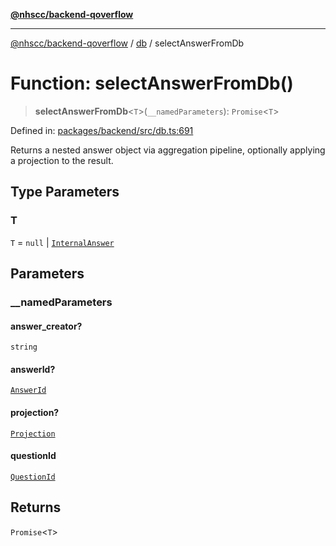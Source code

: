 [**@nhscc/backend-qoverflow**](../../README.md)

***

[@nhscc/backend-qoverflow](../../README.md) / [db](../README.md) / selectAnswerFromDb

# Function: selectAnswerFromDb()

> **selectAnswerFromDb**\<`T`\>(`__namedParameters`): `Promise`\<`T`\>

Defined in: [packages/backend/src/db.ts:691](https://github.com/nhscc/qoverflow.api.hscc.bdpa.org/blob/e58635515aaccbecfff868b37cbae9a64bb762c2/packages/backend/src/db.ts#L691)

Returns a nested answer object via aggregation pipeline, optionally applying
a projection to the result.

## Type Parameters

### T

`T` = `null` \| [`InternalAnswer`](../type-aliases/InternalAnswer.md)

## Parameters

### \_\_namedParameters

#### answer_creator?

`string`

#### answerId?

[`AnswerId`](../interfaces/AnswerId.md)

#### projection?

[`Projection`](../type-aliases/Projection.md)

#### questionId

[`QuestionId`](../interfaces/QuestionId.md)

## Returns

`Promise`\<`T`\>
